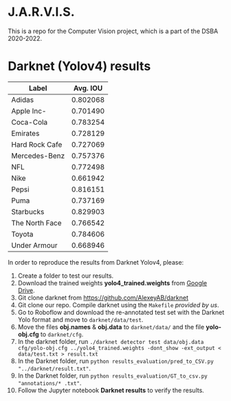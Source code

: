 # J.A.R.V.I.S.
This is a repo for the Computer Vision project, which is a part of the DSBA 2020-2022.

# Darknet (Yolov4) results


| Label        | Avg. IOU           |
| ------------- |:-------------:| 
| Adidas     | 0.802068 |
| Apple Inc-     | 0.701490   |  
| Coca-Cola | 0.783254    | 
| Emirates     | 0.728129 |
| Hard Rock Cafe	    | 0.727069      |  
| Mercedes-Benz | 0.757376   | 
| NFL     | 0.772498 |
| Nike    | 0.661942      |  
| Pepsi | 0.816151      | 
| Puma | 0.737169     | 
| Starbucks     | 0.829903 |
| The North Face    | 0.766542    |  
| Toyota | 0.784606      | 
| Under Armour	 | 0.668946      |


In order to reproduce the results from Darknet Yolov4, please:
  1. Create a folder to test our results.
  2. Download the trained weights **yolo4_trained.weights** from [Google Drive](https://drive.google.com/file/d/1j6MNI5Su-lYhSZBVPOB2241G25dII89t/view?usp=sharing).
  3. Git clone darknet from https://github.com/AlexeyAB/darknet
  4. Git clone our repo. Compile darknet using the `Makefile` *provided by us*.
  5. Go to Roboflow and download the re-annotated test set with the Darknet Yolo format and move to `darknet/data/test`.
  6. Move the files **obj.names** & **obj.data** to `darknet/data/` and the file **yolo-obj.cfg** to `darknet/cfg`. 
  7. In the darknet folder, run `./darknet detector test data/obj.data cfg/yolo-obj.cfg ../yolo4_trained.weights -dont_show -ext_output < data/test.txt > result.txt`
  8. In the Darknet folder, run `python results_evaluation/pred_to_CSV.py "../darknet/result.txt"`.
  9. In the Darknet folder, run `python results_evaluation/GT_to_csv.py "annotations/* .txt"`.
  10. Follow the Jupyter notebook **Darknet results** to verify the results.
